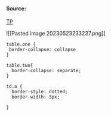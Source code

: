 #### Source:
[TP](https://www.tutorialspoint.com/css/css_tables.htm)

![[Pasted image 20230523233237.png]]


```
table.one { 
 border-collapse: collapse
}

table.two{
  border-collapse: separate;
}

td.a {
  border-style: dotted;
  border-width: 3px;
  
}
```